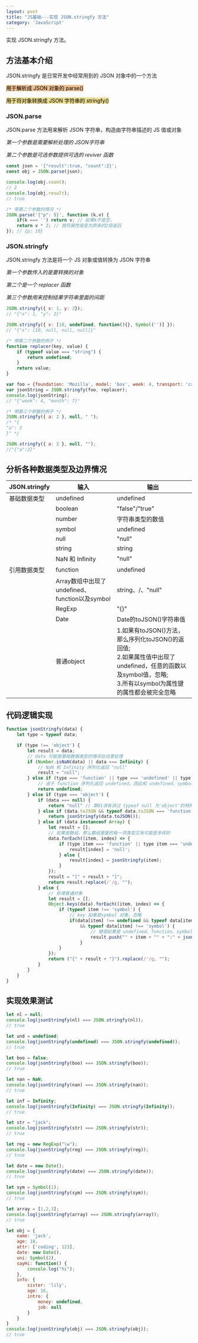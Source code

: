 ```yaml
---
layout: post
title: "JS基础---实现 JSON.stringfy 方法"
category: 'JavaScript'
---
```


实现 JSON.stringfy 方法。

## 方法基本介绍

JSON.stringfy 是日常开发中经常用到的 JSON 对象中的一个方法

<mark style="background: #e1944796;">用于解析成 JSON 对象的 parse()</mark>

<mark style="background: #e1c94799;">用于将对象转换成 JSON 字符串的 stringfy()</mark>

### JSON.parse

JSON.parse 方法用来解析 JSON 字符串，构造由字符串描述的 JS 值或对象

*第一个参数是需要解析处理的 JSON字符串*

*第二个参数是可选参数提供可选的 reviver 函数*

```javascript
const json = '{"result":true, "count":2}';
const obj = JSON.parse(json);

console.log(obj.count);
// 2
console.log(obj.result);
// true

/* 带第二个参数的情况 */
JSON.parse('{"p": 5}', function (k,v) {
    if(k === '') return v; // 如果k不是空，
    return v * 2; // 就将属性值变为原来的2倍返回
}); // {p: 10}
```

### JSON.stringfy

JSON.stringfy 方法是将一个 JS 对象或值转换为 JSON 字符串

*第一个参数传入的是要转换的对象*

*第二个是一个 replacer 函数*

*第三个参数用来控制结果字符串里面的间距*

```javascript
JSON.stringfy({ x: 1, y: 2});
// "{"x": 1, "y": 2}"

JSON.stringfy({ x: [10, undefined, function(){}, Symbol('')] });
// "{"x": [10, null, null, null]}"

/* 带第二个参数的例子 */
function replacer(key, value) {
    if (typeof value === "string") {
        return undefined;
    }
    return value;
}

var foo = {foundation: 'Mozilla', model: 'box', week: 4, transport: 'car', month: 7};
var jsonString = JSON.stringfy(foo, replacer);
console.log(jsonString);
// "{"week": 4, "month": 7}"

/* 带第三个参数的例子 */
JSON.stringfy({ a: 2 }, null, " ");
/* "{
"a": 2
}" */

JSON.stringfy({ a: 2 }, null, "");
//"{"a":2}"
```

## 分析各种数据类型及边界情况

JSON.stringfy|输入|输出
-----|-----|------|
基础数据类型|undefined|undefined
          |boolean|"false"/"true"
          |number|字符串类型的数值
          |symbol|undefined
          |null|"null"
          |string|string
          |NaN 和 Infinity|"null"
引用数据类型|function|undefined
          |Array数组中出现了undefined、function以及symbol|string、/、"null"
          |RegExp|"{}"
          |Date|Date的toJSON()字符串值
          |普通object|<font style="display: block;">1.如果有toJSON()方法，那么序列化toJSON()的返回值;</font><font style="display: block;">2.如果属性值中出现了undefined，任意的函数以及symbol值，忽略;</font><font style="display: block;">3.所有以symbol为属性键的属性都会被完全忽略</font>

## 代码逻辑实现

```javascript
function jsonStringfy(data) {
    let type = typeof data;

    if (type !== 'object') {
        let result = data;
        // data 可能是基础数据类型的情况在这里处理
        if (Number.isNaN(data) || data === Infinity) {
            // NaN 和 Infinity 序列化返回 "null"
            result = "null";
        } else if (type === 'function' || type === 'undefined' || type === 'symbol') {
            // 由于 function 序列化返回 undefined，因此和 undefined、symbol 一起处理
            return undefined;
        } else if (type === 'object') {
            if (data === null) {
                return "null" // 第01讲有讲过 typeof null 为'object'的特殊情况
            } else if (data.toJSON && typeof data.toJSON === 'function') {
                return jsonStringfy(data.toJSON());
            } else if (data instanceof Array) {
                let result = [];
                // 如果是数组，那么数组里面的每一项类型又有可能是多样的
                data.forEach((item, index) => {
                    if (type item === 'function' || type item === 'undefined' || type item === 'symbol') {
                        result[index] = 'null';
                    } else {
                        result[index] = jsonStringfy(item);
                    }
                });
                result = "[" + result + "]";
                return result.replace(/'/g, "");
            } else {
                // 处理普通对象
                let result = [];
                Object.keys(data).forEach((item, index) => {
                    if (typeof item !== 'symbol') {
                        // key 如果是symbol 对象，忽略
                        if(data[item] !== undefined && typeof data[item] !== 'function'
                            && typeof data[item] !== 'symbol') {
                                // 键值如果是 undefined、function、symbol 为属性值，忽略
                                result.push("" + item + "" + ":" + jsonStringfy(data[item]));
                            }
                    }
                });
                return ("{" + result + "}").replace(/'/g, "");
            }
        }
    }
}
```

## 实现效果测试

```javascript
let nl = null;
console.log(jsonStringfy(nl) === JSON.stringfy(nl));
// true

let und = undefined;
console.log(jsonStringfy(undefined) === JSON.stringfy(undefined));
// true

let boo = false;
console.log(jsonStringfy(boo) === JSON.stringfy(boo));
// true

let nan = NaN;
console.log(jsonStringfy(nan) === JSON.stringfy(nan));
// true

let inf = Infinity;
console.log(jsonStringfy(Infinity) === JSON.stringfy(Infinity));
// true

let str = "jack";
console.log(jsonStringfy(str) === JSON.stringfy(str));
// true

let reg = new RegExp("\w");
console.log(jsonStringfy(reg) === JSON.stringfy(reg));
// true

let date = new Date();
console.log(jsonStringfy(date) === JSON.stringfy(date));
// true

let sym = Symbol(1);
console.log(jsonStringfy(sym) === JSON.stringfy(sym));
// true

let array = [1,2,3];
console.log(jsonStringfy(array) === JSON.stringfy(array));
// true

let obj = {
    name: 'jack',
    age: 18,
    attr: ['coding', 123],
    date: new Date(),
    uni: Symbol(2),
    sayHi: function() {
        console.log("hi");
    },
    info: {
        sister: 'lily',
        age: 16,
        intro: {
            money: undefined,
            job: null
        }
    }
}
console.log(jsonStringfy(obj) === JSON.stringfy(obj));
// true
```